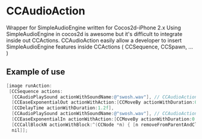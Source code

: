 CCAudioAction
==================

Wrapper for SimpleAudioEngine written for Cocos2d-iPhone 2.x
Using SimpleAudioEngine in cocos2d is awesome but it's difficult to integrate inside out CCActions.
CCAudioAction easily allow a developer to insert SimpleAudioEngine features inside CCActions ( CCSequence, CCSpawn, ... )

Example of use
---------
```objective-c
[image runAction:
 [CCSequence actions:
  [CCAudioPlaySound actionWithSoundName:@"swosh.wav"], // CCAudioAction
  [CCEaseExponentialOut actionWithAction:[CCMoveBy actionWithDuration:0.4f position:ccp(moveHoriz, 0.0f)]],
  [CCDelayTime actionWithDuration:1.2f],
  [CCAudioPlaySound actionWithSoundName:@"swosh.wav"], // CCAudioAction
  [CCEaseExponentialIn actionWithAction:[CCMoveBy actionWithDuration:0.4f position:ccp(moveHoriz, 0.0f)]],
  [CCCallBlockN actionWithBlock:^(CCNode *n) { [n removeFromParentAndCleanup:YES]; }],
  nil]];
```